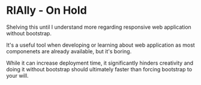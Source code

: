 # RlAlly - On Hold

Shelving this until I understand more regarding responsive web application without bootstrap.

It's a useful tool when developing or learning about web application as most componenets are already available, but it's boring.

While it can increase deployment time, it significantly hinders creativity and doing it without bootstrap should ultimately faster than forcing bootstrap to your will.